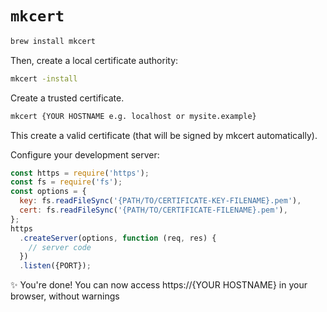 # `mkcert`

```bash
brew install mkcert
```

Then, create a local certificate authority:

```bash
mkcert -install
```

Create a trusted certificate.

```bash
mkcert {YOUR HOSTNAME e.g. localhost or mysite.example}
```

This create a valid certificate (that will be signed by mkcert automatically).

Configure your development server:

```js
const https = require('https');
const fs = require('fs');
const options = {
  key: fs.readFileSync('{PATH/TO/CERTIFICATE-KEY-FILENAME}.pem'),
  cert: fs.readFileSync('{PATH/TO/CERTIFICATE-FILENAME}.pem'),
};
https
  .createServer(options, function (req, res) {
    // server code
  })
  .listen({PORT});
```

✨ You're done! You can now access https://{YOUR HOSTNAME} in your browser, without warnings
